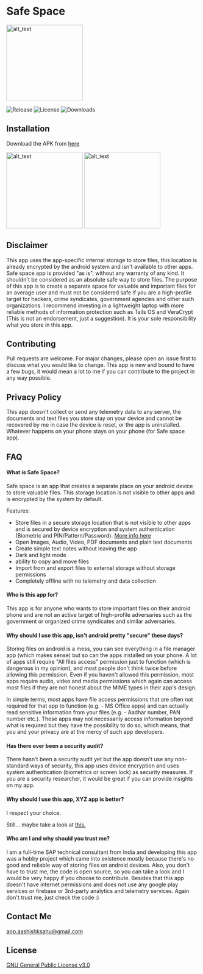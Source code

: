 # Safe Space

<img alt="alt_text" height="200px" src="https://github.com/aashishksahu/SafeSpace/blob/4511ec54ace1fbd07739cb9a521916d8773e150b/fastlane/metadata/android/en-US/images/featureGraphic.png" />

![Release](https://img.shields.io/github/v/release/aashishksahu/SafeSpace.svg?logo=github)
![License](https://img.shields.io/github/license/aashishksahu/SafeSpace.svg)
![Downloads](https://img.shields.io/github/downloads/aashishksahu/SafeSpace/total?labelColor=%23102C57&color=%23F8F0E5)

## Installation

Download the APK from [here](https://github.com/aashishksahu/SafeSpace/releases)

[<img alt="alt_text" width="200px" src="https://user-content.gitlab-static.net/0cdd89e5cc347206465251782615ab91f99a542d/68747470733a2f2f6664726f69642e6769746c61622e696f2f617274776f726b2f62616467652f6765742d69742d6f6e2e706e67" />](https://f-droid.org/en/packages/org.privacymatters.safespace/)
[<img alt="alt_text" width="200px" src="https://github.com/aashishksahu/SafeSpace/blob/be3c70a58220e21d643151e44699e9931d845d77/assets/google-play-badge.png" />](https://play.google.com/store/apps/details?id=org.privacymatters.safespace&pcampaignid=web_share)
## Disclaimer

This app uses the app-specific internal storage to store files, this location is already encrypted by the android system and isn't available to other apps. Safe space app is provided "as is", without any warranty of any kind. It shouldn't be considered as an absolute safe way to store files. The purpose of this app is to create a separate space for valuable and important files for an average user and must not be considered safe if you are a high-profile target for hackers, crime syndicates, government agencies and other such organizations. I recommend investing in a lightweight laptop with more reliable methods of information protection such as Tails OS and VeraCrypt (This is not an endorsement, just a suggestion). It is your sole responsibility what you store in this app.

## Contributing

Pull requests are welcome. For major changes, please open an issue first
to discuss what you would like to change. This app is new and bound to have a few bugs, it would mean a lot to me if you can contribute to the project in any way possible.

## Privacy Policy

This app doesn't collect or send any telemetry data to any server, the documents and text files you store stay on your device and cannot be recovered by me in case the device is reset, or the app is uninstalled.
Whatever happens on your phone stays on your phone (for Safe space app).

## FAQ
#### What is Safe Space?
Safe space is an app that creates a separate place on your android device to store valuable files. This storage location is not visible to other apps and is encrypted by the system by default. 

Features:
* Store files in a secure storage location that is not visible to other apps and is secured by device encryption and system authentication (Biometric and PIN/Pattern/Password). [More info here](https://developer.android.com/training/data-storage/app-specific)
* Open Images, Audio, Video, PDF documents and plain text documents
* Create simple text notes without leaving the app
* Dark and light mode
* ability to copy and move files
* Import from and export files to external storage without storage permissions
* Completely offline with no telemetry and data collection

#### Who is this app for?
This app is for anyone who wants to store important files on their android phone and are not an active target of high-profile adversaries such as the government or organized crime syndicates and similar adversaries.

#### Why should I use this app, isn't android pretty "secure" these days?
Storing files on android is a mess, you can see everything in a file manager app (which makes sense) but so can the apps installed on your phone. A lot of apps still require "All files access" permission just to function (which is dangerous in my opinion), and most people don't think twice before allowing this permission. Even if you haven't allowed this permission, most apps require audio, video and media permissions which again can access most files if they are not honest about the MIME types in their app's design. 

In simple terms, most apps have file access permissions that are often not required for that app to function (e.g. - MS Office apps) and can actually read sensitive information from your files (e.g. - Aadhar number, PAN number etc.). These apps may not necessarily access information beyond what is required but they have the possibility to do so, which means, that you and your privacy are at the mercy of such app developers.

#### Has there ever been a security audit?
There hasn't been a security audit yet but the app doesn't use any non-standard ways of security, this app uses device encryption and uses system authentication (biometrics or screen lock) as security measures.
If you are a security researcher, it would be great if you can provide insights on my app.

#### Why should I use this app, XYZ app is better?
I respect your choice.

Still... maybe take a look at [this.](https://github.com/aashishksahu/SafeSpace/issues/8)

#### Who am I and why should you trust me?
I am a full-time SAP technical consultant from India and developing this app was a hobby project which came into existence mostly because there's no good and reliable way of storing files on android devices. Also, you don't have to trust me, the code is open source, so you can take a look and I would be very happy if you choose to contribute. Besides that this app doesn't have internet permissions and does not use any google play services or firebase or 3rd-party analytics and telemetry services. Again don't trust me, just check the code :)

## Contact Me

app.aashishksahu@gmail.com

## License

[GNU General Public License v3.0](https://github.com/aashishksahu/SafeSpace/blob/master/LICENSE.md)
